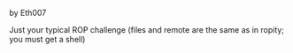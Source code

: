 by Eth007

Just your typical ROP challenge (files and remote are the same as in ropity; you must get a shell)
